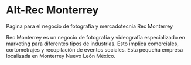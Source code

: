Alt-Rec Monterrey
======

Pagina para el negocio de fotografía y mercadotecnia Rec Monterrey

Rec Monterrey es un negocio de fotografía y videografía  especializado  en marketing   para diferentes tipos de industrias. Esto implica comerciales, cortometrajes y recopilación de eventos sociales. Esta pequeña empresa localizada en Monterrey Nuevo León México.